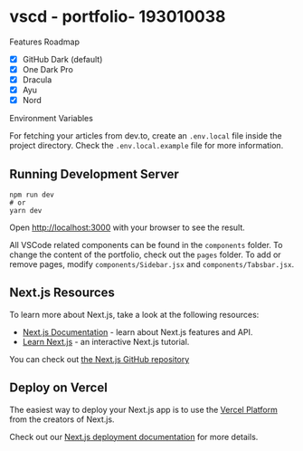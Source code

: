 # vscd - portfolio- 193010038


Features Roadmap

* [X] GitHub Dark (default)
* [X] One Dark Pro
* [X] Dracula
* [X] Ayu
* [X] Nord

Environment Variables

For fetching your articles from dev.to, create an `.env.local` file inside the project directory. Check the `.env.local.example` file for more information.

## Running Development Server

```shell
npm run dev
# or
yarn dev
```

Open [http://localhost:3000](http://localhost:3000/) with your browser to see the result.

All VSCode related components can be found in the `components` folder. To change the content of the portfolio, check out the `pages` folder. To add or remove pages, modify `components/Sidebar.jsx` and `components/Tabsbar.jsx`.

## Next.js Resources

To learn more about Next.js, take a look at the following resources:

* [Next.js Documentation](https://nextjs.org/docs) - learn about Next.js features and API.
* [Learn Next.js](https://nextjs.org/learn) - an interactive Next.js tutorial.

You can check out [the Next.js GitHub repository](https://github.com/vercel/next.js/)

## Deploy on Vercel

The easiest way to deploy your Next.js app is to use the [Vercel Platform](https://vercel.com/new?utm_medium=default-template&filter=next.js&utm_source=create-next-app&utm_campaign=create-next-app-readme) from the creators of Next.js.

Check out our [Next.js deployment documentation](https://nextjs.org/docs/deployment) for more details.
